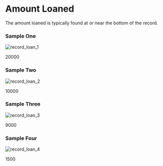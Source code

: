 # Amount Loaned
<p>The amount loaned is typically found at or near the bottom of the record.</p>
<div id="accordion-help-modal">
  <h3>Sample One</h3>
  <div class="modal-field-guide" >
    <img src="/images/m_loan_1.png" alt="record_loan_1">
  </div>
  <div>
  <p>20000</p>
  </div>
  <h3>Sample Two</h3>
  <div class="modal-field-guide" >
    <img src="/images/m_loan_2.png" alt="record_loan_2">
  </div>
  <div>
  <p>10000</p>
  </div>
  <h3>Sample Three</h3>
  <div class="modal-field-guide" >
    <img src="/images/m_loan_3.png" alt="record_loan_3">
  </div>
  <div>
  <p>9000</p>
  </div>
  <h3>Sample Four</h3>
  <div class="modal-field-guide" >
    <img src="/images/m_loan_4.png" alt="record_loan_4">
  </div>
  <div>
  <p>1500</p>
  </div>
</div>
